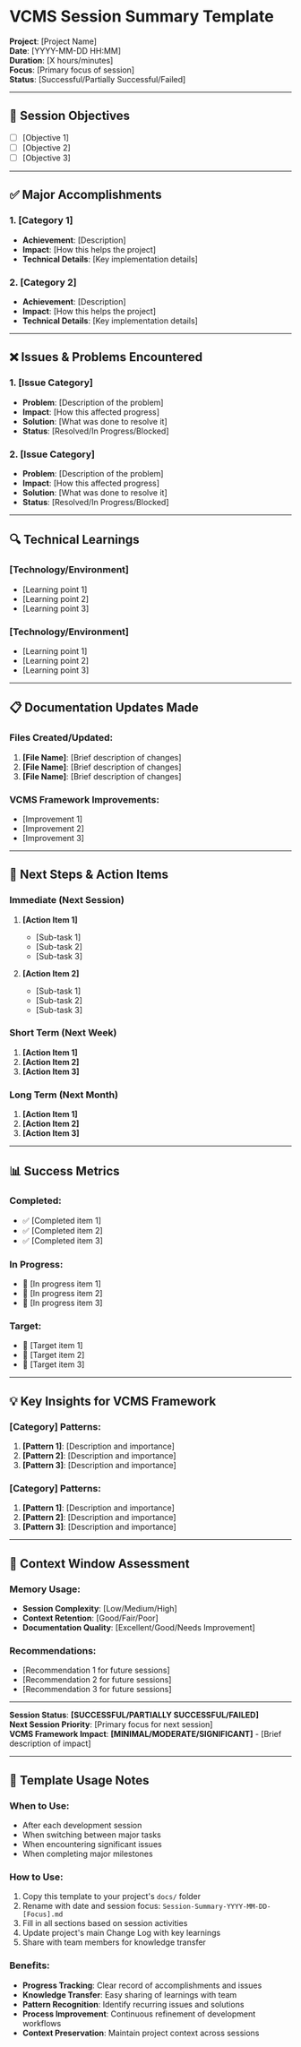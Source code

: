 # VCMS Session Summary Template

**Project**: [Project Name]  
**Date**: [YYYY-MM-DD HH:MM]  
**Duration**: [X hours/minutes]  
**Focus**: [Primary focus of session]  
**Status**: [Successful/Partially Successful/Failed]

---

## 🎯 **Session Objectives**
- [ ] [Objective 1]
- [ ] [Objective 2]
- [ ] [Objective 3]

---

## ✅ **Major Accomplishments**

### **1. [Category 1]**
- **Achievement**: [Description]
- **Impact**: [How this helps the project]
- **Technical Details**: [Key implementation details]

### **2. [Category 2]**
- **Achievement**: [Description]
- **Impact**: [How this helps the project]
- **Technical Details**: [Key implementation details]

---

## ❌ **Issues & Problems Encountered**

### **1. [Issue Category]**
- **Problem**: [Description of the problem]
- **Impact**: [How this affected progress]
- **Solution**: [What was done to resolve it]
- **Status**: [Resolved/In Progress/Blocked]

### **2. [Issue Category]**
- **Problem**: [Description of the problem]
- **Impact**: [How this affected progress]
- **Solution**: [What was done to resolve it]
- **Status**: [Resolved/In Progress/Blocked]

---

## 🔍 **Technical Learnings**

### **[Technology/Environment]**
- [Learning point 1]
- [Learning point 2]
- [Learning point 3]

### **[Technology/Environment]**
- [Learning point 1]
- [Learning point 2]
- [Learning point 3]

---

## 📋 **Documentation Updates Made**

### **Files Created/Updated:**
1. **[File Name]**: [Brief description of changes]
2. **[File Name]**: [Brief description of changes]
3. **[File Name]**: [Brief description of changes]

### **VCMS Framework Improvements:**
- [Improvement 1]
- [Improvement 2]
- [Improvement 3]

---

## 🚀 **Next Steps & Action Items**

### **Immediate (Next Session)**
1. **[Action Item 1]**
   - [Sub-task 1]
   - [Sub-task 2]
   - [Sub-task 3]

2. **[Action Item 2]**
   - [Sub-task 1]
   - [Sub-task 2]
   - [Sub-task 3]

### **Short Term (Next Week)**
1. **[Action Item 1]**
2. **[Action Item 2]**
3. **[Action Item 3]**

### **Long Term (Next Month)**
1. **[Action Item 1]**
2. **[Action Item 2]**
3. **[Action Item 3]**

---

## 📊 **Success Metrics**

### **Completed:**
- ✅ [Completed item 1]
- ✅ [Completed item 2]
- ✅ [Completed item 3]

### **In Progress:**
- 🔄 [In progress item 1]
- 🔄 [In progress item 2]
- 🔄 [In progress item 3]

### **Target:**
- 🎯 [Target item 1]
- 🎯 [Target item 2]
- 🎯 [Target item 3]

---

## 💡 **Key Insights for VCMS Framework**

### **[Category] Patterns:**
1. **[Pattern 1]**: [Description and importance]
2. **[Pattern 2]**: [Description and importance]
3. **[Pattern 3]**: [Description and importance]

### **[Category] Patterns:**
1. **[Pattern 1]**: [Description and importance]
2. **[Pattern 2]**: [Description and importance]
3. **[Pattern 3]**: [Description and importance]

---

## 🔧 **Context Window Assessment**

### **Memory Usage:**
- **Session Complexity**: [Low/Medium/High]
- **Context Retention**: [Good/Fair/Poor]
- **Documentation Quality**: [Excellent/Good/Needs Improvement]

### **Recommendations:**
- [Recommendation 1 for future sessions]
- [Recommendation 2 for future sessions]
- [Recommendation 3 for future sessions]

---

**Session Status**: **[SUCCESSFUL/PARTIALLY SUCCESSFUL/FAILED]**  
**Next Session Priority**: [Primary focus for next session]  
**VCMS Framework Impact**: **[MINIMAL/MODERATE/SIGNIFICANT]** - [Brief description of impact]

---

## 📝 **Template Usage Notes**

### **When to Use:**
- After each development session
- When switching between major tasks
- When encountering significant issues
- When completing major milestones

### **How to Use:**
1. Copy this template to your project's `docs/` folder
2. Rename with date and session focus: `Session-Summary-YYYY-MM-DD-[Focus].md`
3. Fill in all sections based on session activities
4. Update project's main Change Log with key learnings
5. Share with team members for knowledge transfer

### **Benefits:**
- **Progress Tracking**: Clear record of accomplishments and issues
- **Knowledge Transfer**: Easy sharing of learnings with team
- **Pattern Recognition**: Identify recurring issues and solutions
- **Process Improvement**: Continuous refinement of development workflows
- **Context Preservation**: Maintain project context across sessions 